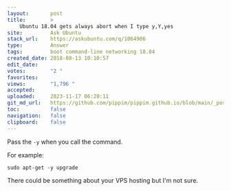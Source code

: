 ```yaml
---
layout:       post
title:        >
    Ubuntu 18.04 gets always abort when I type y,Y,yes
site:         Ask Ubuntu
stack_url:    https://askubuntu.com/q/1064906
type:         Answer
tags:         boot command-line networking 18.04
created_date: 2018-08-13 10:10:57
edit_date:    
votes:        "2 "
favorites:    
views:        "1,796 "
accepted:     
uploaded:     2023-11-17 06:20:11
git_md_url:   https://github.com/pippim/pippim.github.io/blob/main/_posts/2018/2018-08-13-Ubuntu-18.04-gets-always-abort-when-I-type-y_Y_yes.md
toc:          false
navigation:   false
clipboard:    false
---
```


Pass the `-y` when you call the command.

For example:

``` 
sudo apt-get -y upgrade
```

There could be something about your VPS hosting but I'm not sure.
